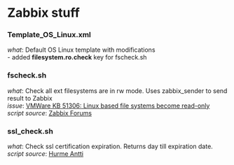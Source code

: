 # Zabbix stuff

### Template_OS_Linux.xml
  *what*: Default OS Linux template with modifications   
          - added **filesystem.ro.check** key for fscheck.sh

### fscheck.sh   
  *what*: Check all ext filesystems are in rw mode. Uses zabbix_sender to send result to Zabbix   
  *issue*: [VMWare KB 51306: Linux based file systems become read-only](http://kb.vmware.com/selfservice/microsites/search.do?language=en_US&cmd=displayKC&externalId=51306)   
  *script source*: [Zabbix Forums](https://www.zabbix.com/forum/showpost.php?p=161217&postcount=11)

### ssl_check.sh
  *what*: Check ssl certification expiration. Returns day till expiration date.   
  *script source*: [Hurme Antti](https://www.null-byte.org/development/monitoring-ssl-certificates-with-zabbix/)
